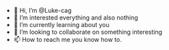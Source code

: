 - 👋 Hi, I’m @Luke-cag
- 👀 I’m interested everything and also nothing
- 🌱 I’m currently learning about you
- 💞️ I’m looking to collaborate on something interesting
- 📫 How to reach me you know how to.

<!---
Luke-cag/Luke-cag is a ✨ special ✨ repository because its `README.md` (this file) appears on your GitHub profile.
You can click the Preview link to take a look at your changes.
--->
